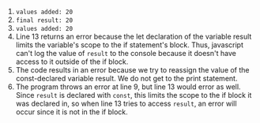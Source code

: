 1. ```values added: 20```
2. ```final result: 20```
3. ```values added: 20```
4. Line 13 returns an error because the let declaration of the variable result
   limits the variable's scope to the if statement's block. Thus, javascript
   can't log the value of `result` to the console because it doesn't have
   access to it outside of the if block.
5. The code results in an error because we try to reassign the value of the
   const-declared variable result. We do not get to the print statement.
6. The program throws an error at line 9, but line 13 would error as well.
   Since `result` is declared with `const`, this limits the scope to the if
   block it was declared in, so when line 13 tries to access `result`, an error
   will occur since it is not in the if block.

